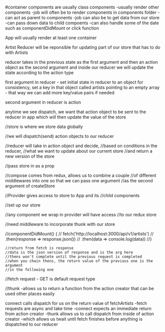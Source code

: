 #container components are usually class components
    -usually render other components
    -job will often be to render components in components folder
    -can act as parent to components
    -job can also be to get data from our store
    -can pass down data to child compoents
    -can also handle some of the date such as componentDidMount or click function

App will usually render at least one container

Artist Reducer will be reponsible for updating part of our store that has to do with Artists

reducer takes in the previous state as the first argument and then an action object as the second argument and inside our reducer we will update the state according to the action type

first argument in reducer - set initial state in reducer to an object for consistency, set a key in that object called artists pointing to an empty array - that way we can add more key/value pairs if needed

second argument in reducer is action

anytime we see dispatch, we want that action object to be sent to the reducer in app which will then update the value of the store

//store is where we store data globally

//we will dispatch(send) action objects to our reducer

//reducer will take in action object and decide, 
//based on conditions in the reducer,
//what we want to update about our current store 
//and return a new version of the store

//pass store in as a prop

//compose comes from redux, allows us to combine a couple 
//of different middlewares into one so that we can pass one argument
//as the second argument of createStore

//Provider gives access to store to App and its
//child components

//set up our store

//any component we wrap in provider will have access
//to our redux store

//need middleware to incorporate thunk with our store

//componentDidMount() {
  //  fetch('http://localhost:3000/api/v1/artists')
  //  .then(response => response.json()) 
  //  .then(data => console.log(data)) 
  //}

    //return from fetch is response
    //data is the json version of response and is the arg here
    //thens won't complete until the previous request is completed
    //when you chain thens, the return value of the previous one is the argument
    //in the following one

  //fetch request - GET is default request type

//thunk
    -allows us to return a function
        from the action creator
        that can be used other places
        easily

connect calls dispatch for us on the 
    return value of fetchArtists
    -fetch requests are async and    take time
    -connect expects an immediate return from action creator
    -thunk allows us to call dispatch
        from inside of action creator
    -which allows us twait            until fetch finishes before anything      is   dispatched to our reducer
